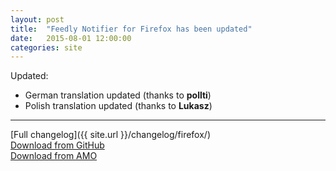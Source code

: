 ```yaml
---
layout: post
title:  "Feedly Notifier for Firefox has been updated"
date:   2015-08-01 12:00:00
categories: site
---
```


Updated:

* German translation updated (thanks to **pollti**)
* Polish translation updated (thanks to **Lukasz**)

***

[Full changelog]({{ site.url }}/changelog/firefox/)  
[Download from GitHub](https://github.com/olsh/Feedly-Notifier-Firefox/releases/tag/v2.10.7)  
[Download from AMO](https://addons.mozilla.org/en-US/firefox/addon/feedly-notifier/versions/?page=1#version-2.10.7)